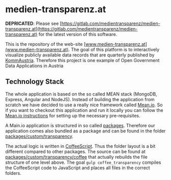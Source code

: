 # medien-transparenz.at

**DEPRICATED**: Please see [https://gitlab.com/medientransparenz/medien-transparenz.at](https://gitlab.com/medientransparenz/medien-transparenz.at) for the latest version of this software.

This is the repository of the web-site [www.medien-transparenz.at](www.medien-transparenz.at). The goal of this platform is to 
interactively visualize publicly available data records that are quarterly published by [KommAustria](https://www.rtr.at/en/rtr/OrganeKommAustria).
Therefore this project is one example of Open Government Data Applications in Austria

## Technology Stack
The whole application is based on the so called MEAN stack (MongoDB, Express, Angular and NodeJS). 
Instead of building the application from scratch we have decided to use a really nice framework called
 [Mean.io](http://mean.io). So if you want to checkout this application and run it locally you can
 follow the [Mean.io instructions](http://learn.mean.io) for setting up the necessary pre-requisites.
 
A Main.io application is structured in so called [packages](http://learn.mean.io/#mean-stack-packages). 
Therefore our application comes also bundled as a package and can be found in the folder [packages/custom/transparency](https://github.com/AnotherCodeArtist/medien-transparenz.at/tree/master/packages/custom/transparency).
  
The actual logic is written in [CoffeeScript](http://coffeescript.org). Thus the folder layout is 
a bit different compared to other packages. The source can be found at [packages/custom/transparency/coffee](https://github.com/AnotherCodeArtist/medien-transparenz.at/tree/master/packages/custom/transparency/coffee) that 
actually rebuilds the file structure of one level above. The goal `gulp coffee_transparency` compiles the 
CoffeeScript code to JavaScript and places all files in the correct folders.

